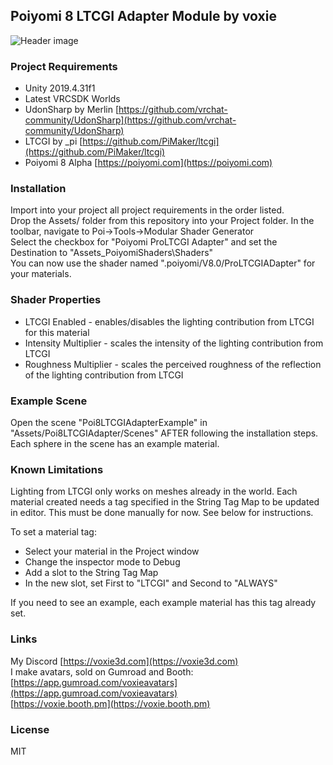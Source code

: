 ## Poiyomi 8 LTCGI Adapter Module by voxie
![Header image](/Images/Header.png)

### Project Requirements
* Unity 2019.4.31f1
* Latest VRCSDK Worlds 
* UdonSharp by Merlin [https://github.com/vrchat-community/UdonSharp](https://github.com/vrchat-community/UdonSharp)
* LTCGI by _pi [https://github.com/PiMaker/ltcgi](https://github.com/PiMaker/ltcgi)
* Poiyomi 8 Alpha [https://poiyomi.com](https://poiyomi.com)

### Installation
Import into your project all project requirements in the order listed.   
Drop the Assets/ folder from this repository into your Project folder.
In the toolbar, navigate to Poi->Tools->Modular Shader Generator  
Select the checkbox for "Poiyomi ProLTCGI Adapter" and set the Destination to "Assets\_PoiyomiShaders\Shaders"  
You can now use the shader named ".poiyomi/V8.0/ProLTCGIADapter" for your materials.

### Shader Properties
* LTCGI Enabled - enables/disables the lighting contribution from LTCGI for this material
* Intensity Multiplier - scales the intensity of the lighting contribution from LTCGI
* Roughness Multiplier - scales the perceived roughness of the reflection of the lighting contribution from LTCGI

### Example Scene
Open the scene "Poi8LTCGIAdapterExample" in "Assets/Poi8LTCGIAdapter/Scenes" AFTER following the installation steps. Each sphere in the scene has an example material.

### Known Limitations
Lighting from LTCGI only works on meshes already in the world.
Each material created needs a tag specified in the String Tag Map to be updated in editor. This must be done manually for now. See below for instructions.

To set a material tag:
* Select your material in the Project window
* Change the inspector mode to Debug 
* Add a slot to the String Tag Map
* In the new slot, set First to "LTCGI" and Second to "ALWAYS"

If you need to see an example, each example material has this tag already set.

### Links
My Discord [https://voxie3d.com](https://voxie3d.com)  
I make avatars, sold on Gumroad and Booth:  
[https://app.gumroad.com/voxieavatars](https://app.gumroad.com/voxieavatars)  
[https://voxie.booth.pm](https://voxie.booth.pm)  


### License
MIT
